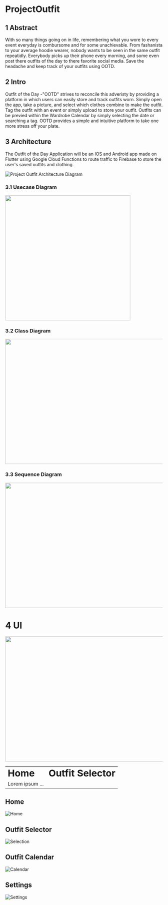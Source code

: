# ProjectOutfit

## 1 Abstract
With so many things going on in life, remembering what you wore to every event everyday is combursome and for some unachievable. From fashanista to your average hoodie wearer, nobody wants to be seen in the same outfit repeatidly. Everybody picks up their phone every morning, and some even post there outfits of the day to there favorite social media. Save the headache and keep track of your outfits using OOTD.
## 2 Intro
Outfit of the Day -"OOTD" strives to reconcile this adveristy by providing a platform in which users can easily store and track outfits worn. Simply open the app, take a picture, and select which clothes combine to make the outfit. Tag the outfit with an event or simply upload to store your outfit. Outfits can be previed within the Wardrobe Calendar by simply selecting the date or searching a tag. OOTD provides a simple and intuitive platform to take one more stress off your plate.

## 3 Architecture
The Outfit of the Day Application will be an IOS and Android app made on Flutter using Google Cloud Functions to route traffic to Firebase to store the user's saved outfits and clothing.

![Project Outfit Architecture Diagram](https://user-images.githubusercontent.com/113374113/193295951-4de34ec4-aa7b-4718-acef-6d26425b8907.png)
### 3.1 Usecase Diagram
<img src="https://github.com/jdenhof/ProjectOutfit/blob/main/resources/UsecaseDiagram.png"  width="400" height="400">

### 3.2 Class Diagram
<img src="https://github.com/jdenhof/ProjectOutfit/blob/main/resources/ClassDiagram.png"  width="600" height="400">

### 3.3 Sequence Diagram
<img src="https://user-images.githubusercontent.com/113374113/193301027-371d83ad-363c-4823-8154-d72ae0e8b7be.png"  width="600" height="400">

# 4 UI 
<table border="0">
 <tr>
    <td><b style="font-size:30px">Home</b></td>
    <td><b style="font-size:30px">Outfit Selector</b></td>
 </tr>
 <tr>
    <img src="https://github.com/jdenhof/ProjectOutfit/blob/main/resources/HomeScreen.png"  width="600" height="400">
    <td>Lorem ipsum ...</td>
 </tr>
</table>

## Home
![Home](https://github.com/jdenhof/ProjectOutfit/blob/main/resources/HomeScreen.png)
## Outfit Selector
![Selection](https://github.com/jdenhof/ProjectOutfit/blob/main/resources/Selection.png)
## Outfit Calendar
![Calendar](https://github.com/jdenhof/ProjectOutfit/blob/main/resources/Calendar.png)
##  Settings
![Settings](https://github.com/jdenhof/ProjectOutfit/blob/main/resources/Settings.png)






